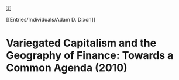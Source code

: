 [🇿](zotero://select/library/items/V4SEJSQ8)

[[Entries/Individuals/Adam D. Dixon]] 
# Variegated Capitalism and the Geography of Finance: Towards a Common Agenda (2010)

